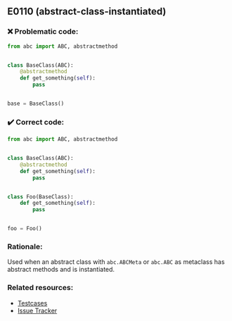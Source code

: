 ## E0110 (abstract-class-instantiated)

### :x: Problematic code:

```python
from abc import ABC, abstractmethod


class BaseClass(ABC):
    @abstractmethod
    def get_something(self):
        pass


base = BaseClass()
```

### :heavy_check_mark: Correct code:

```python
from abc import ABC, abstractmethod


class BaseClass(ABC):
    @abstractmethod
    def get_something(self):
        pass


class Foo(BaseClass):
    def get_something(self):
        pass


foo = Foo()
```

### Rationale:

Used when an abstract class with `abc.ABCMeta` or `abc.ABC` as metaclass has
abstract methods and is instantiated.

### Related resources:

- [Testcases](https://github.com/PyCQA/pylint/blob/master/tests/functional/a/abstract_class_instantiated_py3.py)
- [Issue Tracker](https://github.com/PyCQA/pylint/issues?q=is%3Aissue+%22abstract-class-instantiated%22+OR+%22E0110%22)
